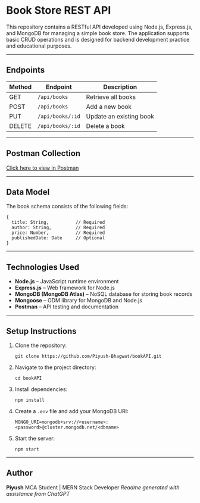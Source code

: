 # Book Store REST API

This repository contains a RESTful API developed using Node.js, Express.js, and MongoDB for managing a simple book store. The application supports basic CRUD operations and is designed for backend development practice and educational purposes.

---

## Endpoints

| Method | Endpoint        | Description         |
|--------|------------------|---------------------|
| GET    | `/api/books`     | Retrieve all books  |
| POST   | `/api/books`     | Add a new book      |
| PUT    | `/api/books/:id` | Update an existing book |
| DELETE | `/api/books/:id` | Delete a book       |

---

## Postman Collection

[Click here to view in Postman](https://www.postman.com/piyushbhagwat/workspace/bookapi/collection/24473235-35d7ac6b-6b53-420d-b1ea-c0617068a58c?action=share&creator=24473235)

---

## Data Model

The book schema consists of the following fields:

```javascrip
{
  title: String,          // Required
  author: String,         // Required
  price: Number,          // Required
  publishedDate: Date     // Optional
}
```
---

## Technologies Used

* **Node.js** – JavaScript runtime environment
* **Express.js** – Web framework for Node.js
* **MongoDB (MongoDB Atlas)** – NoSQL database for storing book records
* **Mongoose** – ODM library for MongoDB and Node.js
* **Postman** – API testing and documentation

---

## Setup Instructions

1. Clone the repository:

   ```
   git clone https://github.com/Piyush-Bhagwat/bookAPI.git
   ```

2. Navigate to the project directory:

   ```
   cd bookAPI
   ```

3. Install dependencies:

   ```
   npm install
   ```

4. Create a `.env` file and add your MongoDB URI:

   ```
   MONGO_URI=mongodb+srv://<username>:<password>@cluster.mongodb.net/<dbname>
   ```

5. Start the server:

   ```
   npm start
   ```

---

## Author

**Piyush**
MCA Student | MERN Stack Developer
*Readme generated with assistance from ChatGPT*

